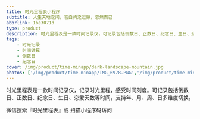 ```yaml
---
title: 时光里程表小程序
subtitle: 人生天地之间，若白驹之过隙，忽然而已
abbrlink: 1be3071d
type: product
description: 时光里程表是一款时间记录仪，可记录包括倒数日、正数日、纪念日、生日、恋爱天数等时间，支持年、月、周、日多维度切换
tags: 
    - 时光记录
    - 时间计算
    - 倒数日
    - 纪念日
cover: /img/product/time-minapp/dark-landscape-mountain.jpg
photos: ['/img/product/time-minapp/IMG_6978.PNG','/img/product/time-minapp/IMG_6979.PNG','/img/product/time-minapp/IMG_6980.PNG','/img/product/time-minapp/qrcode.jpg']
---
```

时光里程表是一款时间记录仪，记录时光里程，感受时间刻度。可记录包括倒数日、正数日、纪念日、生日、恋爱天数等时间，支持年、月、周、日多维度切换。

 微信搜索『时光里程表』或 扫描小程序码访问



